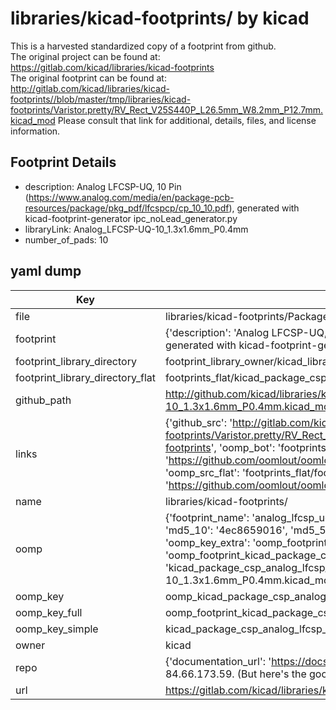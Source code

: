 # libraries/kicad-footprints/ by kicad  
This is a harvested standardized copy of a footprint from github.  
The original project can be found at:  
https://gitlab.com/kicad/libraries/kicad-footprints  
The original footprint can be found at:
http://gitlab.com/kicad/libraries/kicad-footprints//blob/master/tmp/libraries/kicad-footprints/Varistor.pretty/RV_Rect_V25S440P_L26.5mm_W8.2mm_P12.7mm.kicad_mod
Please consult that link for additional, details, files, and license information.  
## Footprint Details
* description: Analog  LFCSP-UQ, 10 Pin (https://www.analog.com/media/en/package-pcb-resources/package/pkg_pdf/lfcspcp/cp_10_10.pdf), generated with kicad-footprint-generator ipc_noLead_generator.py  
* libraryLink: Analog_LFCSP-UQ-10_1.3x1.6mm_P0.4mm  
* number_of_pads: 10  
## yaml dump  
| Key | Value |  
| --- | --- |  
| file | libraries/kicad-footprints/Package_CSP.pretty/Analog_LFCSP-UQ-10_1.3x1.6mm_P0.4mm.kicad_mod |  
| footprint | {'description': 'Analog  LFCSP-UQ, 10 Pin (https://www.analog.com/media/en/package-pcb-resources/package/pkg_pdf/lfcspcp/cp_10_10.pdf), generated with kicad-footprint-generator ipc_noLead_generator.py', 'libraryLink': 'Analog_LFCSP-UQ-10_1.3x1.6mm_P0.4mm', 'number_of_pads': 10} |  
| footprint_library_directory | footprint_library_owner/kicad_libraries/kicad-footprints/ |  
| footprint_library_directory_flat | footprints_flat/kicad_package_csp_analog_lfcsp_uq_10_1_3x1_6mm_p0_4mm/working |  
| github_path | http://github.com/kicad/libraries/kicad-footprints//blob/master/tmp/libraries/kicad-footprints/Package_CSP.pretty/Analog_LFCSP-UQ-10_1.3x1.6mm_P0.4mm.kicad_mod |  
| links | {'github_src': 'http://gitlab.com/kicad/libraries/kicad-footprints//blob/master/tmp/libraries/kicad-footprints/Varistor.pretty/RV_Rect_V25S440P_L26.5mm_W8.2mm_P12.7mm.kicad_mod', 'github_src_repo': 'https://gitlab.com/kicad/libraries/kicad-footprints', 'oomp_bot': 'footprints/kicad_package_csp_analog_lfcsp_uq_10_1_3x1_6mm_p0_4mm/working', 'oomp_bot_github': 'https://github.com/oomlout/oomlout_oomp_footprint_bot/tree/main/footprints/kicad_package_csp_analog_lfcsp_uq_10_1_3x1_6mm_p0_4mm/working', 'oomp_src_flat': 'footprints_flat/footprints_flat/kicad_package_csp_analog_lfcsp_uq_10_1_3x1_6mm_p0_4mm/working', 'oomp_src_flat_github': 'https://github.com/oomlout/oomlout_oomp_footprint_src/tree/main/footprints_flat/kicad_package_csp_analog_lfcsp_uq_10_1_3x1_6mm_p0_4mm/working'} |  
| name | libraries/kicad-footprints/ |  
| oomp | {'footprint_name': 'analog_lfcsp_uq_10_1_3x1_6mm_p0_4mm', 'library_name': 'package_csp', 'md5': '4ec865901680b9e2e3d08c4b118c0682', 'md5_10': '4ec8659016', 'md5_5': '4ec86', 'md5_6': '4ec865', 'oomp_key': 'oomp_kicad_package_csp_analog_lfcsp_uq_10_1_3x1_6mm_p0_4mm', 'oomp_key_extra': 'oomp_footprint_kicad_package_csp_analog_lfcsp_uq_10_1_3x1_6mm_p0_4mm', 'oomp_key_full': 'oomp_footprint_kicad_package_csp_analog_lfcsp_uq_10_1_3x1_6mm_p0_4mm_4ec865', 'oomp_key_simple': 'kicad_package_csp_analog_lfcsp_uq_10_1_3x1_6mm_p0_4mm', 'original_filename': 'libraries/kicad-footprints/Package_CSP.pretty/Analog_LFCSP-UQ-10_1.3x1.6mm_P0.4mm.kicad_mod', 'owner_name': 'kicad'} |  
| oomp_key | oomp_kicad_package_csp_analog_lfcsp_uq_10_1_3x1_6mm_p0_4mm |  
| oomp_key_full | oomp_footprint_kicad_package_csp_analog_lfcsp_uq_10_1_3x1_6mm_p0_4mm |  
| oomp_key_simple | kicad_package_csp_analog_lfcsp_uq_10_1_3x1_6mm_p0_4mm |  
| owner | kicad |  
| repo | {'documentation_url': 'https://docs.github.com/rest/overview/resources-in-the-rest-api#rate-limiting', 'message': "API rate limit exceeded for 84.66.173.59. (But here's the good news: Authenticated requests get a higher rate limit. Check out the documentation for more details.)"} |  
| url | https://gitlab.com/kicad/libraries/kicad-footprints |  

